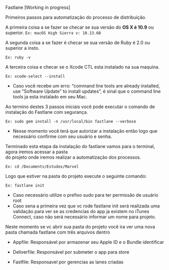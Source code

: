 Fastlane [Working in progress]

Primeiros passos para automatização do processo de distribuição.

A primeira coisa a se fazer se checar se sua versão do **OS X é 10.9** ou superior. 
```Ex: macOS High Sierra v: 10.13.60```

A segunda coisa a se fazer é checar se sua versão de Ruby é 2.0 ou superior a insto.

```Ex: ruby -v```


A terceira coisa e checar se o Xcode CTL esta instalado na sua maquina.

```Ex: xcode-select --install```

- Caso você recebe um erro: “command line tools are already installed, use "Software Update" to
  install updates”, é sinal que o command line tools ja esta instalado em seu Mac.

Ao termino destes 3 passos iniciais você pode executar o comando de instalação do Fastlane com segurança.

```Ex: sudo gem install -n /usr/local/bin fastlane --verbose```

- Nesse momento você terá que autorizar a instalação então logo que necessário confirme com
  seu usuário e senha.


Terminado esta etapa da instalação do fastlane vamos para o terminal, agora iremos acessar a pasta <br>do projeto onde iremos realizar a automatização dos processos.

```Ex: cd /Documents/Estudos/Marvel```

Logo que estiver na pasta do projeto execute o seguinte comando:

```Ex: fastlane init ```

- Caso necessário utilize o prefixo sudo para ter permissão de usuário root
- Caso sena a primeira vez que vc rode fastlane init será realizada uma validação para ver se as
  credencias do app ja existem no iTunes Connect, caso não será necessário informar um nome
  para projeto.
	

Neste momento se vc abrir sua pasta do projeto você ira ver uma nova pasta chamada fastlane com três arquivos dentro 

- Appfile: Responsável por armazenar seu Apple ID e o Bundle identificar
	
- Deliverfile: Responsável por submeter o app para store
	
- Fastfile:  Responsavel por gerencias as lanes criadas
